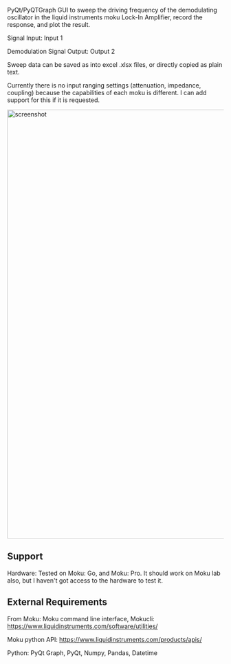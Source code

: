 PyQt/PyQTGraph GUI to sweep the driving frequency of the demodulating oscillator in the liquid instruments moku Lock-In Amplifier, record the response, and plot the result.

Signal Input: Input 1

Demodulation Signal Output: Output 2

Sweep data can be saved as into excel .xlsx files, or directly copied as plain text.

Currently there is no input ranging settings (attenuation, impedance, coupling) because the capabilities of each moku is different. I can add support for this if it is requested.

<img width="995" alt="screenshot" src="https://github.com/claudemeffan/Moku_python_Sweeper_Utility/assets/85162202/bdf3c6bf-c735-4989-9e8d-728fc25b71cb">


## Support

Hardware: Tested on Moku: Go, and Moku: Pro. It should work on Moku lab also, but I haven't got access to the hardware to test it.

## External Requirements

From Moku: 
Moku command line interface, Mokucli: https://www.liquidinstruments.com/software/utilities/ 

Moku python API: https://www.liquidinstruments.com/products/apis/

Python:
PyQt Graph, PyQt, Numpy, Pandas, Datetime

